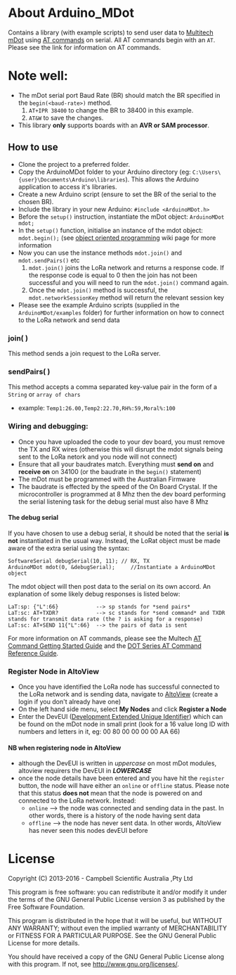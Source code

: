 # About Arduino_MDot
Contains a library (with example scripts) to send user data to [Multitech mDot](http://www.multitech.com/brands/multiconnect-mdot) using [AT commands](https://www.sparkfun.com/datasheets/Cellular%20Modules/AT_Commands_Reference_Guide_r0.pdf) on serial. All AT commands begin with an `AT`. Please see the link for information on AT commands. 

# Note well: 
- The mDot serial port Baud Rate (BR) should match the BR specified in the `begin(<baud-rate>)` method.
  1. `AT+IPR 38400` to change the BR to 38400 in this example.
  2. `AT&W` to save the changes.
- This library **only** supports boards with an **AVR or SAM processor**.

## How to use
- Clone the project to a preferred folder.
- Copy the ArduinoMDot folder to your Arduino directory (eg: `C:\Users\{user}\Documents\Arduino\libraries`). This allows the Arduino application to access it's libraries.
- Create a new Arduino script (ensure to set the BR of the serial to the chosen BR).
- Include the library in your new Arduino: `#include <ArduinoMDot.h>`
- Before the `setup()` instruction, instantiate the mDot object: `ArduinoMDot mdot;`
- In the `setup()` function, initialise an instance of the mdot object: `mdot.begin();` (see [object oriented programming](https://en.wikipedia.org/wiki/Object-oriented_programming) wiki page for more information
- Now you can use the instance methods  `mdot.join()` and `mdot.sendPairs()` etc 
  1. `mdot.join()` joins the LoRa network and returns a response code. If the response code is equal to 0 then the join has not been successful and you will need to run the `mdot.join()` command again. 
  2. Once the `mdot.join()` method is successful, the `mdot.networkSessionKey` method will return the relevant session key
- Please see the example Arduino scripts (supplied in the `ArduinoMDot/examples` folder) for further information on how to connect to the LoRa network and send data

### join( )
This method sends a join request to the LoRa server.

### sendPairs( )
This method accepts a comma separated key-value pair in the form of a `String` or `array of chars`
- example:
`Temp1:26.00,Temp2:22.70,RH%:59,Moral%:100`

### Wiring and debugging: 
- Once you have uploaded the code to your dev board, you must remove the TX and RX wires (otherwise this will disrupt the mdot signals being sent to the LoRa netork and you node will not connect) 
- Ensure that all your baudrates match. Everything must **send on** and **receive on** on 34100 (or the baudrate in the `begin()` statement)
- The mDot must be programmed with the Australian Firmware 
- The baudrate is effected by the speed of the On Board Crystal. If the microcontroller is programmed at 8 Mhz then the dev board performing the serial listening task for the debug serial must also have 8 Mhz 

#### The debug serial
If you have chosen to use a debug serial, it should be noted that the serial **is not** instantiated in the usual way. Instead, the LoRat object must be made aware of the extra serial using the syntax: 

  ```
  SoftwareSerial debugSerial(10, 11); // RX, TX 
  ArduinoMDot mdot(0, &debugSerial);     //Instantiate a ArduinoMDot object
  ```
  
The mdot object will then post data to the serial on its own accord. An explanation of some likely debug responses is listed below: 
```
LaT:sp: {"L":66}            --> sp stands for *send pairs* 
LaT:sc: AT+TXDR?            --> sc stands for *send command* and TXDR stands for transmit data rate (the ? is asking for a response) 
LaT:sc: AT+SEND 11{"L":66}  --> the pairs of data is sent 
```
For more information on AT commands, please see the Multech [AT Command Getting Started Guide](http://www.multitech.net/developer/software/mdot-software/at-command-firmware-user-guide/) and the [DOT Series AT Command Reference Guide](http://www.multitech.com/documents/publications/manuals/s000643.pdf).

### Register Node in AltoView
- Once you have identified the LoRa node has successful connected to the LoRa network and is sending data, navigate to [AltoView](http://www.altoview.com/) (create a login if you don't already have one) 
- On the left hand side menu, select **My Nodes** and click **Register a Node** 
- Enter the DevEUI ([Development Extended Unique Identifier](https://en.wikipedia.org/wiki/MAC_address)) which can be found on the mDot node in small print (look for a 16 value long ID with numbers and letters in it, eg: 00 80 00 00 00 00 AA 66) 

#### NB when registering node in AltoView 
- although the DevEUI is written in *uppercase* on most mDot modules, altoview requirers the DevEUI in ***LOWERCASE*** 
- once the node details have been entered and you have hit the `register` button, the node will have either an `online` or `offline` status. Please note that this status **does not** mean that the node is powered on and connected to the LoRa network. Instead: 
  - `online` --> the node was connected and sending data in the past. In other words, there is a history of the node having sent data
  - `offline` --> the node has never sent data. In other words, AltoView has never seen this nodes devEUI before 


License
=======

Copyright (C) 2013-2016 - Campbell Scientific Australia ,Pty Ltd

This program is free software: you can redistribute it and/or modify
it under the terms of the GNU General Public License version 3 as 
published by the Free Software Foundation.

This program is distributed in the hope that it will be useful,
but WITHOUT ANY WARRANTY; without even the implied warranty of
MERCHANTABILITY or FITNESS FOR A PARTICULAR PURPOSE.  See the
GNU General Public License for more details.

You should have received a copy of the GNU General Public License
along with this program. If not, see <http://www.gnu.org/licenses/>.
